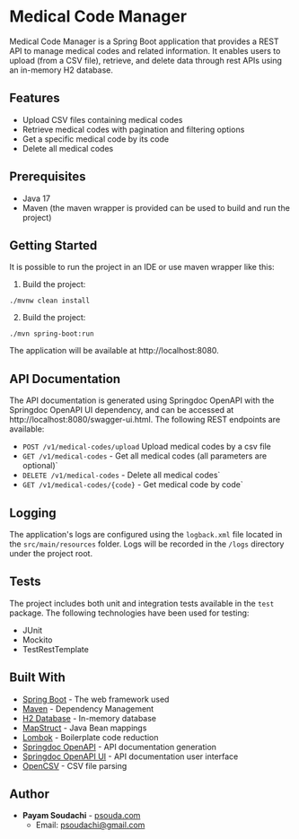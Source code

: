 # Medical Code Manager

Medical Code Manager is a Spring Boot application that provides a REST API to manage medical codes and related information. It enables users to upload (from a CSV file), retrieve, and delete data through rest APIs using an in-memory H2 database.

## Features

- Upload CSV files containing medical codes
- Retrieve medical codes with pagination and filtering options
- Get a specific medical code by its code
- Delete all medical codes

## Prerequisites

- Java 17
- Maven (the maven wrapper is provided can be used to build and run the project)

## Getting Started
It is possible to run the project in an IDE or use maven wrapper like this:
1. Build the project:

`./mvnw clean install`

2. Build the project:

`./mvn spring-boot:run`

The application will be available at http://localhost:8080.

## API Documentation

The API documentation is generated using Springdoc OpenAPI with the Springdoc OpenAPI UI dependency, and can be accessed at http://localhost:8080/swagger-ui.html. The following REST endpoints are available:

- `POST /v1/medical-codes/upload` Upload medical codes by a csv file
- `GET /v1/medical-codes` - Get all medical codes (all parameters are optional)`
- `DELETE /v1/medical-codes` - Delete all medical codes`
- `GET /v1/medical-codes/{code}` - Get medical code by code`

## Logging

The application's logs are configured using the `logback.xml` file located in the `src/main/resources` folder. Logs will be recorded in the `/logs` directory under the project root.

## Tests

The project includes both unit and integration tests available in the `test` package. The following technologies have been used for testing:

- JUnit
- Mockito
- TestRestTemplate

## Built With

- [Spring Boot](https://spring.io/projects/spring-boot) - The web framework used
- [Maven](https://maven.apache.org/) - Dependency Management
- [H2 Database](https://www.h2database.com/) - In-memory database
- [MapStruct](https://mapstruct.org/) - Java Bean mappings
- [Lombok](https://projectlombok.org/) - Boilerplate code reduction
- [Springdoc OpenAPI](https://springdoc.org/) - API documentation generation
- [Springdoc OpenAPI UI](https://springdoc.org/) - API documentation user interface
- [OpenCSV](http://opencsv.sourceforge.net/) - CSV file parsing

## Author

- **Payam Soudachi** - [psouda.com](http://psouda.com/)
    - Email: [psoudachi@gmail.com](mailto:psoudachi@gmail.com)